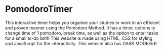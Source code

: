 # PomodoroTimer
This interactive timer helps you organise your studies or work in an efficient and proven manner using the Pomodoro Method. It has a timer, options to change time of 1 pomodoro, break time, as well as the option to enter tasks for a small to-do list!!! This website is made using HTML, CSS for styling and JavaScript for the interactivity. This website also has DARK MODEEEE!
